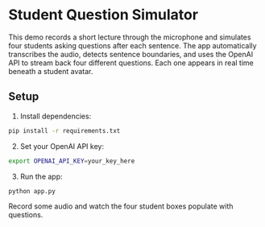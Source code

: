 # Student Question Simulator

This demo records a short lecture through the microphone and simulates four
students asking questions after each sentence. The app automatically
transcribes the audio, detects sentence boundaries, and uses the OpenAI API to
stream back four different questions. Each one appears in real time beneath a
student avatar.

## Setup

1. Install dependencies:

```bash
pip install -r requirements.txt
```

2. Set your OpenAI API key:

```bash
export OPENAI_API_KEY=your_key_here
```

3. Run the app:

```bash
python app.py
```

Record some audio and watch the four student boxes populate with questions.
